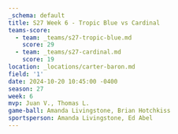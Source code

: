 ```yaml
---
_schema: default
title: S27 Week 6 - Tropic Blue vs Cardinal
teams-score:
  - team: _teams/s27-tropic-blue.md
    score: 29
  - team: _teams/s27-cardinal.md
    score: 19
location: _locations/carter-baron.md
field: '1'
date: 2024-10-20 10:45:00 -0400
season: 27
week: 6
mvp: Juan V., Thomas L.
game-ball: Amanda Livingstone, Brian Hotchkiss
sportsperson: Amanda Livingstone, Ed Abel
---
```

